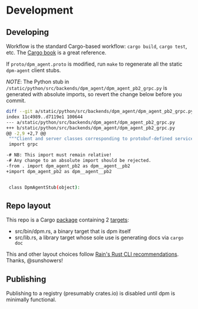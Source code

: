 # Development

## Developing

Workflow is the standard Cargo-based workflow: `cargo build`, `cargo test`, etc. The [Cargo book](https://doc.rust-lang.org/stable/cargo/) is a great reference.

If `proto/dpm_agent.proto` is modified, run `make` to regenerate all the static `dpm-agent` client stubs.

*NOTE*: The Python stub in
`/static/python/src/backends/dpm_agent/dpm_agent_pb2_grpc.py` is generated with
absolute imports, so revert the change below before you commit.
```bash
diff --git a/static/python/src/backends/dpm_agent/dpm_agent_pb2_grpc.py b/static/python/src/backends/dpm_agent/dpm_agent_pb2_grpc.py
index 11c4989..d7119e1 100644
--- a/static/python/src/backends/dpm_agent/dpm_agent_pb2_grpc.py
+++ b/static/python/src/backends/dpm_agent/dpm_agent_pb2_grpc.py
@@ -2,9 +2,7 @@
 """Client and server classes corresponding to protobuf-defined services."""
 import grpc

-# NB: This import must remain relative!
-# Any change to an absolute import should be rejected.
-from . import dpm_agent_pb2 as dpm__agent__pb2
+import dpm_agent_pb2 as dpm__agent__pb2


 class DpmAgentStub(object):
```

## Repo layout

This repo is a Cargo [package](https://doc.rust-lang.org/cargo/appendix/glossary.html#package) containing 2 [targets](https://doc.rust-lang.org/cargo/reference/cargo-targets.html):
- src/bin/dpm.rs, a binary target that is dpm itself
- src/lib.rs, a library target whose sole use is generating docs via `cargo doc`

This and other layout choices follow [Rain's Rust CLI recommendations](https://rust-cli-recommendations.sunshowers.io/). Thanks, @sunshowers!

## Publishing

Publishing to a registry (presumably crates.io) is disabled until dpm is minimally functional.
